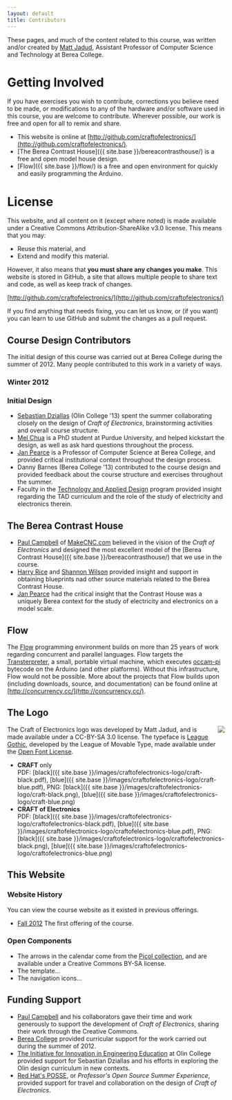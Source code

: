 ```yaml
---
layout: default
title: Contributors
---
```


These pages, and much of the content related to this course, was written and/or
created by [Matt Jadud](http://jadud.com/), Assistant Professor of Computer
Science and Technology at Berea College.

# Getting Involved

If you have exercises you wish to contribute, corrections you believe need to be made, or modifications to any of the hardware and/or software used in this course, you are welcome to contribute. Wherever possible, our work is free and open for all to remix and share.

* This website is online at [http://github.com/craftofelectronics/](http://github.com/craftofelectronics/).
* [The Berea Contrast House]({{ site.base }}/bereacontrasthouse/) is a free and open model house design. 
* [Flow]({{ site.base }}/flow/) is a free and open environment for quickly and easily programming the Arduino.

# License

This website, and all content on it (except where noted) is made available under a Creative Commons Attribution-ShareAlike v3.0 license. This means that you may:

* Reuse this material, and 
* Extend and modify this material.

However, it also means that **you must share any changes you make**. This website is stored in GitHub, a site that allows multiple people to share text and code, as well as keep track of changes.

[http://github.com/craftofelectronics/](http://github.com/craftofelectronics/)

If you find anything that needs fixing, you can let us know, or (if you want) you can learn to use GitHub and submit the changes as a pull request.

## Course Design Contributors

The initial design of this course was carried out at Berea College during the summer of 2012. Many people contributed to this work in a variety of ways.

### Winter 2012

### Initial Design
* [Sebastian Dziallas](http://blog.sdziallas.com/) (Olin College '13) spent the summer collaborating closely on the design of *Craft of Electronics*, brainstorming activities and overall course structure.
* [Mel Chua](http://melchua.com/) is a PhD student at Purdue University, and helped kickstart the design, as well as ask hard questions throughout the process.
* [Jan Pearce](http://faculty.berea.edu/pearcej/) is a Professor of Computer Science at Berea College, and provided critical institutional context throughout the design process.
* Danny Barnes (Berea College '13) contributed to the course design and provided feedback about the course structure and exercises throughout the summer.
* Faculty in the [Technology and Applied Design](http://www.berea.edu/tia/) program provided insight regarding the TAD curriculum and the role of the study of electricity and electronics therein.

## The Berea Contrast House

* [Paul Campbell](http://makecnc.com/) of [MakeCNC.com](http://MakeCNC.com/) believed in the vision of the *Craft of Electronics* and designed the most excellent model of the [Berea Contrast House]({{ site.base }}/bereacontrasthouse/) that we use in the course.
* [Harry Rice](http://www.berea.edu/hutchinslibrary/people/harryrice.asp) and [Shannon Wilson](http://www.berea.edu/hutchinslibrary/people/shannonwilson.asp) provided insight and support in obtaining blueprints nad other source materials related to the Berea Contrast House.
* [Jan Pearce](http://faculty.berea.edu/pearcej/) had the critical insight that the Contrast House was a uniquely Berea context for the study of electricity and electronics on a model scale.

## Flow

The [Flow](http://github.com/craftofelectronics/flow/) programming environment builds on more than 25 years of work regarding concurrent and parallel languages. Flow targets the [Transterpreter](http://transterpreter.org/), a small, portable virtual machine, which executes [occam-pi](http://occam-pi.org/) bytecode on the Arduino (and other platforms). Without this infrastructure, Flow would not be possible. More about the projects that Flow builds upon (including downloads, source, and documentation) can be found online at [http://concurrency.cc/](http://concurrency.cc/).

## The Logo
  <img src="{{ site.base }}/images/craftofelectronics-logo/craftofelectronics-blue.png" align="right" style="padding-left: 10px;" />

The Craft of Electronics logo was developed by Matt Jadud, and is made available under a CC-BY-SA 3.0 license. The typeface is [League Gothic](http://www.theleagueofmoveabletype.com/league-gothic), developed by the League of Movable Type, made available under the [Open Font License](http://scripts.sil.org/cms/scripts/page.php?site_id=nrsi&id=OFL).

* **CRAFT** only <br/> 
PDF: [black]({{ site.base }}/images/craftofelectronics-logo/craft-black.pdf), 
[blue]({{ site.base }}/images/craftofelectronics-logo/craft-blue.pdf),
 PNG: 
[black]({{ site.base }}/images/craftofelectronics-logo/craft-black.png), 
[blue]({{ site.base }}/images/craftofelectronics-logo/craft-blue.png)
* **CRAFT of Electronics** <br/>
PDF: [black]({{ site.base }}/images/craftofelectronics-logo/craftofelectronics-black.pdf), 
[blue]({{ site.base }}/images/craftofelectronics-logo/craftofelectronics-blue.pdf),
 PNG: 
[black]({{ site.base }}/images/craftofelectronics-logo/craftofelectronics-black.png), 
[blue]({{ site.base }}/images/craftofelectronics-logo/craftofelectronics-blue.png)

## This Website

### Website History
You can view the course website as it existed in previous offerings.

* [Fall 2012]({{site.base}}/fall-2012/) The first offering of the course.

### Open Components
* The arrows in the calendar come from the [Picol collection](http://picol.org/icon_library.php), and are available under a Creative Commons BY-SA license.
* The template...
* The navigation icons...

## Funding Support

* [Paul Campbell](http://makecnc.com/) and his collaborators gave their time and work generously to support the development of *Craft of Electronics*, sharing their work through the Creative Commons.
* [Berea College](http://berea.edu/) provided curricular support for the work carried out during the summer of 2012.
* [The Initiative for Innovation in Engineering Education](http://i2e2.olin.edu/) at Olin College provided support for Sebastian Dziallas and his efforts in exploring the Olin design curriculum in new contexts.
* [Red Hat's POSSE](http://www.redhat.com/posse/), or *Professor's Open Source Summer Experience*, provided support for travel and collaboration on the design of *Craft of Electronics*.

